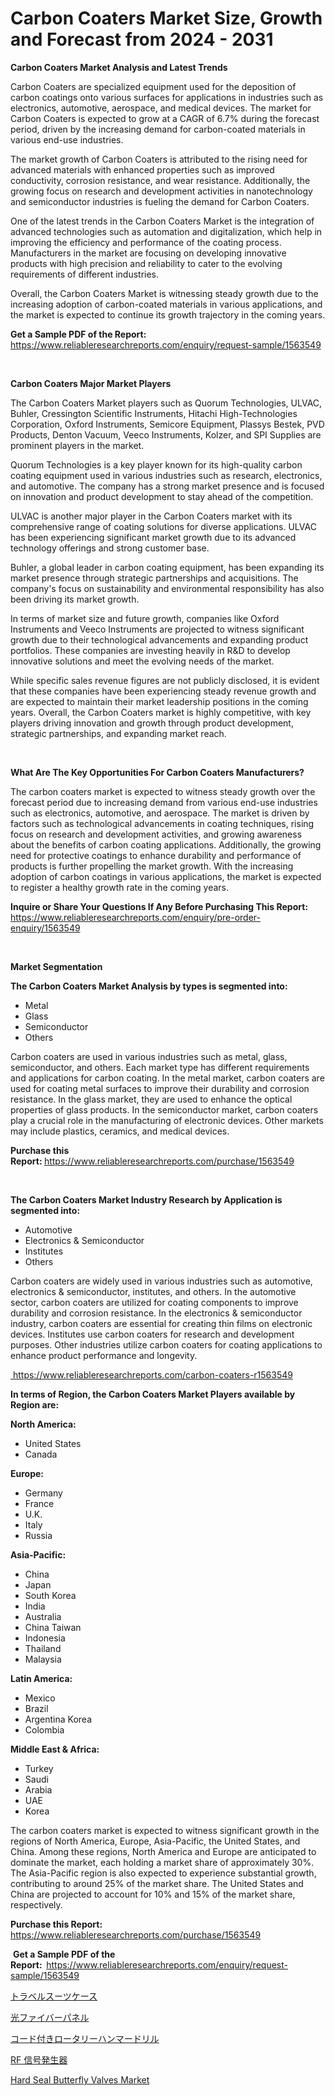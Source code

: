 <p><h1>Carbon Coaters Market Size, Growth and Forecast from 2024 - 2031</h1></p><p><strong>Carbon Coaters Market Analysis and Latest Trends</strong></p>
<p><p>Carbon Coaters are specialized equipment used for the deposition of carbon coatings onto various surfaces for applications in industries such as electronics, automotive, aerospace, and medical devices. The market for Carbon Coaters is expected to grow at a CAGR of 6.7% during the forecast period, driven by the increasing demand for carbon-coated materials in various end-use industries.</p><p>The market growth of Carbon Coaters is attributed to the rising need for advanced materials with enhanced properties such as improved conductivity, corrosion resistance, and wear resistance. Additionally, the growing focus on research and development activities in nanotechnology and semiconductor industries is fueling the demand for Carbon Coaters.</p><p>One of the latest trends in the Carbon Coaters Market is the integration of advanced technologies such as automation and digitalization, which help in improving the efficiency and performance of the coating process. Manufacturers in the market are focusing on developing innovative products with high precision and reliability to cater to the evolving requirements of different industries.</p><p>Overall, the Carbon Coaters Market is witnessing steady growth due to the increasing adoption of carbon-coated materials in various applications, and the market is expected to continue its growth trajectory in the coming years.</p></p>
<p><strong>Get a Sample PDF of the Report:&nbsp;</strong> <a href="https://www.reliableresearchreports.com/enquiry/request-sample/1563549">https://www.reliableresearchreports.com/enquiry/request-sample/1563549</a></p>
<p>&nbsp;</p>
<p><strong>Carbon Coaters Major Market Players</strong></p>
<p><p>The Carbon Coaters Market players such as Quorum Technologies, ULVAC, Buhler, Cressington Scientific Instruments, Hitachi High-Technologies Corporation, Oxford Instruments, Semicore Equipment, Plassys Bestek, PVD Products, Denton Vacuum, Veeco Instruments, Kolzer, and SPI Supplies are prominent players in the market. </p><p>Quorum Technologies is a key player known for its high-quality carbon coating equipment used in various industries such as research, electronics, and automotive. The company has a strong market presence and is focused on innovation and product development to stay ahead of the competition.</p><p>ULVAC is another major player in the Carbon Coaters market with its comprehensive range of coating solutions for diverse applications. ULVAC has been experiencing significant market growth due to its advanced technology offerings and strong customer base.</p><p>Buhler, a global leader in carbon coating equipment, has been expanding its market presence through strategic partnerships and acquisitions. The company's focus on sustainability and environmental responsibility has also been driving its market growth.</p><p>In terms of market size and future growth, companies like Oxford Instruments and Veeco Instruments are projected to witness significant growth due to their technological advancements and expanding product portfolios. These companies are investing heavily in R&D to develop innovative solutions and meet the evolving needs of the market.</p><p>While specific sales revenue figures are not publicly disclosed, it is evident that these companies have been experiencing steady revenue growth and are expected to maintain their market leadership positions in the coming years. Overall, the Carbon Coaters market is highly competitive, with key players driving innovation and growth through product development, strategic partnerships, and expanding market reach.</p></p>
<p>&nbsp;</p>
<p><strong>What Are The Key Opportunities For Carbon Coaters Manufacturers?</strong></p>
<p><p>The carbon coaters market is expected to witness steady growth over the forecast period due to increasing demand from various end-use industries such as electronics, automotive, and aerospace. The market is driven by factors such as technological advancements in coating techniques, rising focus on research and development activities, and growing awareness about the benefits of carbon coating applications. Additionally, the growing need for protective coatings to enhance durability and performance of products is further propelling the market growth. With the increasing adoption of carbon coatings in various applications, the market is expected to register a healthy growth rate in the coming years.</p></p>
<p><strong>Inquire or Share Your Questions If Any Before Purchasing This Report:</strong> <a href="https://www.reliableresearchreports.com/enquiry/pre-order-enquiry/1563549">https://www.reliableresearchreports.com/enquiry/pre-order-enquiry/1563549</a></p>
<p>&nbsp;</p>
<p><strong>Market Segmentation</strong></p>
<p><strong>The Carbon Coaters Market Analysis by types is segmented into:</strong></p>
<p><ul><li>Metal</li><li>Glass</li><li>Semiconductor</li><li>Others</li></ul></p>
<p><p>Carbon coaters are used in various industries such as metal, glass, semiconductor, and others. Each market type has different requirements and applications for carbon coating. In the metal market, carbon coaters are used for coating metal surfaces to improve their durability and corrosion resistance. In the glass market, they are used to enhance the optical properties of glass products. In the semiconductor market, carbon coaters play a crucial role in the manufacturing of electronic devices. Other markets may include plastics, ceramics, and medical devices.</p></p>
<p><strong>Purchase this Report:&nbsp;</strong><a href="https://www.reliableresearchreports.com/purchase/1563549">https://www.reliableresearchreports.com/purchase/1563549</a></p>
<p>&nbsp;</p>
<p><strong>The Carbon Coaters Market Industry Research by Application is segmented into:</strong></p>
<p><ul><li>Automotive</li><li>Electronics & Semiconductor</li><li>Institutes</li><li>Others</li></ul></p>
<p><p>Carbon coaters are widely used in various industries such as automotive, electronics & semiconductor, institutes, and others. In the automotive sector, carbon coaters are utilized for coating components to improve durability and corrosion resistance. In the electronics & semiconductor industry, carbon coaters are essential for creating thin films on electronic devices. Institutes use carbon coaters for research and development purposes. Other industries utilize carbon coaters for coating applications to enhance product performance and longevity.</p></p>
<p><a href="https://www.reliableresearchreports.com/carbon-coaters-r1563549">&nbsp;https://www.reliableresearchreports.com/carbon-coaters-r1563549</a></p>
<p><strong>In terms of Region, the Carbon Coaters Market Players available by Region are:</strong></p>
<p>
    <p> <strong> North America: </strong>
        <ul>
            <li>United States</li>
            <li>Canada</li>
        </ul>
        </p> 
    <p> <strong> Europe: </strong>
        <ul>
            <li>Germany</li>
            <li>France</li>
            <li>U.K.</li>
            <li>Italy</li>
            <li>Russia</li>
        </ul>
        </p> 
    <p> <strong> Asia-Pacific: </strong>
        <ul>
            <li>China</li>
            <li>Japan</li>
            <li>South Korea</li>
            <li>India</li>
            <li>Australia</li>
            <li>China Taiwan</li>
            <li>Indonesia</li>
            <li>Thailand</li>
            <li>Malaysia</li>
        </ul>
        </p> 
    <p> <strong> Latin America: </strong>
        <ul>
            <li>Mexico</li>
            <li>Brazil</li>
            <li>Argentina Korea</li>
            <li>Colombia</li>
        </ul>
        </p> 
    <p> <strong> Middle East & Africa: </strong>
        <ul>
            <li>Turkey</li>
            <li>Saudi</li>
            <li>Arabia</li>
            <li>UAE</li>
            <li>Korea</li>
        </ul>
    </p>
    </p>
<p><p>The carbon coaters market is expected to witness significant growth in the regions of North America, Europe, Asia-Pacific, the United States, and China. Among these regions, North America and Europe are anticipated to dominate the market, each holding a market share of approximately 30%. The Asia-Pacific region is also expected to experience substantial growth, contributing to around 25% of the market share. The United States and China are projected to account for 10% and 15% of the market share, respectively.</p></p>
<p><strong>Purchase this Report: </strong><a href="https://www.reliableresearchreports.com/purchase/1563549">https://www.reliableresearchreports.com/purchase/1563549</a></p>
<p>&nbsp;<strong>Get a Sample PDF of the Report:&nbsp;&nbsp;</strong><a href="https://www.reliableresearchreports.com/enquiry/request-sample/1563549">https://www.reliableresearchreports.com/enquiry/request-sample/1563549</a></p>
<p><strong></strong></p>
<p><p><a href="https://medium.com/@jimmieraun892023/%E6%97%85%E8%A1%8C%E7%94%A8%E3%82%B9%E3%83%BC%E3%83%84%E3%82%B1%E3%83%BC%E3%82%B9%E5%B8%82%E5%A0%B4%E3%81%AE%E8%A6%8F%E6%A8%A1-%E5%B8%82%E5%A0%B4%E5%B1%95%E6%9C%9B%E3%81%A8%E5%B8%82%E5%A0%B4%E4%BA%88%E6%B8%AC-2024%E5%B9%B4%E3%81%8B%E3%82%892031%E5%B9%B4%E3%81%BE%E3%81%A7-6c8bee13c42a">トラベルスーツケース</a></p><p><a href="https://medium.com/@roachbrenda/%E3%83%95%E3%82%A1%E3%82%A4%E3%83%90%E3%83%BC%E3%82%AA%E3%83%97%E3%83%86%E3%82%A3%E3%83%83%E3%82%AF%E3%83%91%E3%83%8D%E3%83%AB%E5%B8%82%E5%A0%B4%E3%81%AE%E8%A6%8F%E6%A8%A1%E3%81%A8%E5%B8%82%E5%A0%B4%E5%8B%95%E5%90%91-%E5%AE%8C%E5%85%A8%E3%81%AA%E7%94%A3%E6%A5%AD%E6%A6%82%E8%A6%81-2024%E5%B9%B4%E3%81%8B%E3%82%892031%E5%B9%B4%E3%81%BE%E3%81%A7-5f74c424ec24">光ファイバーパネル</a></p><p><a href="https://github.com/RodHoppe07/Market-Research-Report-List-1/blob/main/113942036284.md">コード付きロータリーハンマードリル</a></p><p><a href="https://github.com/reliezer65/Market-Research-Report-List-1/blob/main/134023036285.md">RF 信号発生器</a></p><p><a href="https://www.linkedin.com/pulse/hard-seal-butterfly-valves-market-research-report-provides-thorough-8bw7e?trackingId=eHmG3KYeRSQpJZFttfiAkA%3D%3D">Hard Seal Butterfly Valves Market</a></p></p>